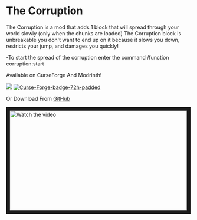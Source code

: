 # The Corruption
The Corruption is a mod that adds 1 block that will spread through your world slowly (only when the chunks are loaded) The Corruption block is unbreakable you don't want to end up on it because it slows you down, restricts your jump, and damages you quickly!

-To start the spread of the corruption enter the command /function corruption:start

Available on CurseForge And Modrinth!

<a href="https://modrinth.com/mod/the-corruption"><img src="https://raw.githubusercontent.com/Prospector/badges/master/modrinth-badge-72h-padded.png"></a>
<a href="https://www.curseforge.com/minecraft/mc-mods/the-corruption-block/files"><img src="https://i.ibb.co/K9HSKr3/Curse-Forge-badge-72h-padded.png" alt="Curse-Forge-badge-72h-padded" border="0"></a>


Or Download From
<a href="https://github.com/ItsmagmaMan09/The-Corruption/releases">GitHub</a>

<a href="http://www.youtube.com/watch?feature=player_embedded&v=K5NnhG2O0eo" target="_blank">
 <img src="http://img.youtube.com/vi/K5NnhG2O0eo/mqdefault.jpg" alt="Watch the video" width="480" height="270" border="10" />
</a>
